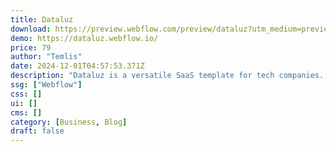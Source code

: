 ```yaml
---
title: Dataluz
download: https://preview.webflow.com/preview/dataluz?utm_medium=preview_link&utm_source=designer&utm_content=dataluz&preview=e5539113dce603e54b8767e0740a9e19&locale=en&workflow=preview
demo: https://dataluz.webflow.io/
price: 79
author: "Temlis"
date: 2024-12-01T04:57:53.371Z
description: "Dataluz is a versatile SaaS template for tech companies. Its customizable structure allows services to be showcased with ease, offering editable components that adapt to any need, providing flexibility and fast implementation."
ssg: ["Webflow"]
css: []
ui: []
cms: []
category: [Business, Blog]
draft: false
---
```

